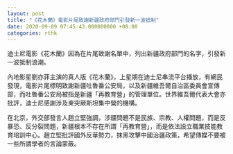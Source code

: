 ```yaml
---
layout: post
title: "《花木蘭》電影片尾致謝新疆政府部門引發新一波抵制"
date: 2020-09-09 07:45:43.000000000 +08:00
categories: rthk
---
```


迪士尼電影《花木蘭》因為在片尾致謝名單中，列出新疆政府部門的名字，引發新一波抵制浪潮。

內地影星劉亦菲主演的真人版《花木蘭》，上星期在迪士尼串流平台播放，有網民發現，電影片尾標明致謝新疆吐魯番公安局，以及新疆維吾爾自治區委員會宣傳部，而吐魯番公安局被指是新疆「再教育營」的管理單位。世界維吾爾代表大會亦批評，迪士尼感謝涉及東突厥斯坦集中營的機構。

在北京，外交部發言人趙立堅強調，涉疆問題不是民族、宗教、人權問題，而是反暴恐、反分裂問題，新疆根本不存在所謂「再教育營」，而是依法設立職業技能教育培訓中心。趙立堅批評國外反華勢力，抹黑攻擊中國治疆政策，希望傳媒不要被一些所謂學者的言論蒙蔽。
